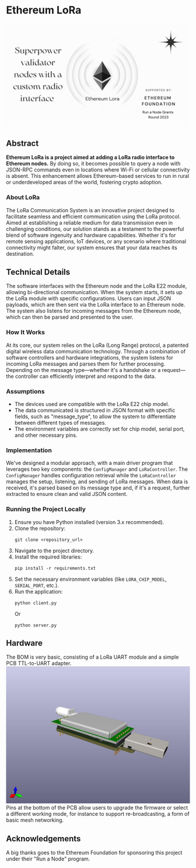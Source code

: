 # Ethereum LoRa
![Header](./header.png)

## Abstract

**Ethereum LoRa is a project aimed at adding a LoRa radio interface to Ethereum nodes.** By doing so, it becomes possible to query a node with JSON-RPC commands even in locations where Wi-Fi or cellular connectivity is absent. This enhancement allows Ethereum-based services to run in rural or underdeveloped areas of the world, fostering crypto adoption.

### About LoRa

The LoRa Communication System is an innovative project designed to facilitate seamless and efficient communication using the LoRa protocol. Aimed at establishing a reliable medium for data transmission even in challenging conditions, our solution stands as a testament to the powerful blend of software ingenuity and hardware capabilities. Whether it's for remote sensing applications, IoT devices, or any scenario where traditional connectivity might falter, our system ensures that your data reaches its destination.

## Technical Details

The software interfaces with the Ethereum node and the LoRa E22 module, allowing bi-directional communication. When the system starts, it sets up the LoRa module with specific configurations. Users can input JSON payloads, which are then sent via the LoRa interface to an Ethereum node. The system also listens for incoming messages from the Ethereum node, which can then be parsed and presented to the user.

### How It Works
At its core, our system relies on the LoRa (Long Range) protocol, a patented digital wireless data communication technology. Through a combination of software controllers and hardware integrations, the system listens for incoming LoRa messages and parses them for further processing. Depending on the message type—whether it's a handshake or a request—the controller can efficiently interpret and respond to the data.

### Assumptions
- The devices used are compatible with the LoRa E22 chip model.
- The data communicated is structured in JSON format with specific fields, such as "message_type", to allow the system to differentiate between different types of messages.
- The environment variables are correctly set for chip model, serial port, and other necessary pins.

### Implementation
We've designed a modular approach, with a main driver program that leverages two key components: the `ConfigManager` and `LoRaController`. The `ConfigManager` handles configuration retrieval while the `LoRaController` manages the setup, listening, and sending of LoRa messages. When data is received, it's parsed based on its message type and, if it's a request, further extracted to ensure clean and valid JSON content.

### Running the Project Locally

1. Ensure you have Python installed (version 3.x recommended).
2. Clone the repository:  
   ```
   git clone <repository_url>
   ```
3. Navigate to the project directory.
4. Install the required libraries:  
   ```
   pip install -r requirements.txt
   ```
5. Set the necessary environment variables (like `LORA_CHIP_MODEL`, `SERIAL_PORT`, etc.).
6. Run the application:  
   ```
   python client.py
   ```
   Or
   ```
   python server.py
   ```

## Hardware
The BOM is very basic, consisting of a LoRa UART module and a simple PCB TTL-to-UART adapter.
![pcb render](./pcb/render-top.jpg)
Pins at the bottom of the PCB allow users to upgrade the firmware or select a different working mode, for instance to support re-broadcasting, a form of basic mesh networking.

## Acknowledgements
A big thanks goes to the Ethereum Foundation for sponsoring this project under their "Run a Node" program.

